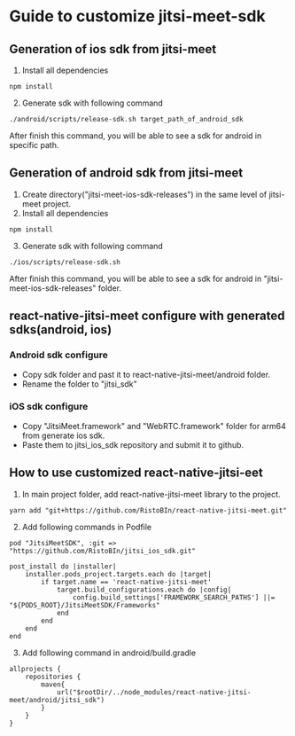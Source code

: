# Guide to customize jitsi-meet-sdk

## Generation of ios sdk from jitsi-meet

1. Install all dependencies

```
npm install
```
2. Generate sdk with following command

```
./android/scripts/release-sdk.sh target_path_of_android_sdk
```

After finish this command, you will be able to see a sdk for android in specific path.

## Generation of android sdk from jitsi-meet

1. Create directory("jitsi-meet-ios-sdk-releases") in the same level of jitsi-meet project.
2. Install all dependencies

```
npm install
```
3. Generate sdk with following command

```
./ios/scripts/release-sdk.sh
```

After finish this command, you will be able to see a sdk for android in "jitsi-meet-ios-sdk-releases" folder.


## react-native-jitsi-meet configure with generated sdks(android, ios)

### Android sdk configure

- Copy sdk folder and past it to react-native-jitsi-meet/android folder.
- Rename the folder to "jitsi_sdk"


### iOS sdk configure

- Copy "JitsiMeet.framework" and "WebRTC.framework" folder for arm64 from generate ios sdk.
- Paste them to jitsi_ios_sdk repository and submit it to github.

## How to use customized react-native-jitsi-eet

1. In main project folder, add react-native-jitsi-meet library to the project.

```
yarn add "git+https://github.com/RistoBIn/react-native-jitsi-meet.git"
```
2. Add following commands in Podfile

```
pod "JitsiMeetSDK", :git => "https://github.com/RistoBIn/jitsi_ios_sdk.git"
```

```
post_install do |installer|
	installer.pods_project.targets.each do |target|
		if target.name == 'react-native-jitsi-meet'
			target.build_configurations.each do |config|
				config.build_settings['FRAMEWORK_SEARCH_PATHS'] ||= "${PODS_ROOT}/JitsiMeetSDK/Frameworks"
			end
		end
	end
end
```


3. Add following command in android/build.gradle

```
allprojects {
	repositories {
		maven{
			url("$rootDir/../node_modules/react-native-jitsi-meet/android/jitsi_sdk")
		}
	}
}
```
